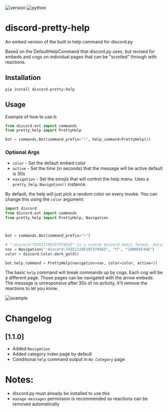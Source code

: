 ![version](https://img.shields.io/pypi/v/discord-pretty-help/1.1.2) ![python](https://img.shields.io/badge/python-3.6+-blue)

# discord-pretty-help

An embed version of the built in help command for discord.py

Based on the DefaultHelpCommand that discord.py uses, but revised for embeds and cogs on individual pages that can be "scrolled" through with reactions.

## Installation

`pip install discord-pretty-help`

## Usage

Example of how to use it:

```python
from discord.ext import commands
from pretty_help import PrettyHelp

bot = commands.Bot(command_prefix="!", help_command=PrettyHelp())
```

### Optional Args

- `color` - Set the default embed color
- `active` - Set the time (in seconds) that the message will be active default is 30s
- `navigation` - Set the emojis that will control the help menu. Uses a `pretty_help.Navigation()` instance.

By default, the help will just pick a random color on every invoke. You can change this using the `color` argument:

```python
import discord
from discord.ext import commands
from pretty_help import PrettyHelp, Navigation



bot = commands.Bot(command_prefix="!")

# ":discord:743511195197374563" is a custom discord emoji format. Adjust to match your own custom emoji.
nav = Navigation(":discord:743511195197374563", "👎", "\U0001F44D")
color = discord.Color.dark_gold()

bot.help_command = PrettyHelp(navigation=nav, color=color, active=5)

```

The basic `help` command will break commands up by cogs. Each cog will be a different page. Those pages can be navigated with
the arrow embeds. The message is unresponsive after 30s of no activity, it'll remove the reactions to let you know.

![example](https://raw.githubusercontent.com/stroupbslayen/discord-pretty-help/master/images/example.gif)

# Changelog
## [1.1.0]
- Added `Navigation`
- Added category index page by default
- Conditional `help` command output in *`No Category`* page

# Notes:

- discord.py must already be installed to use this
- `manage-messages` permission is recommended so reactions can be removed automatically

